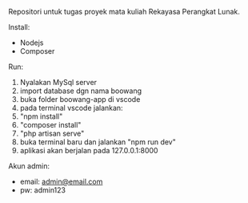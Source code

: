 Repositori untuk tugas proyek mata kuliah Rekayasa Perangkat Lunak.

Install:
- Nodejs
- Composer

Run:
1. Nyalakan MySql server
2. import database dgn nama boowang
3. buka folder boowang-app di vscode
4. pada terminal vscode jalankan:
5. "npm install"
6. "composer install"
7. "php artisan serve"
8. buka terminal baru dan jalankan "npm run dev"
9. aplikasi akan berjalan pada 127.0.0.1:8000

Akun admin:
- email: admin@email.com
- pw: admin123
